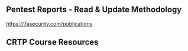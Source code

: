 ## Pentest Reports - Read & Update Methodology

https://7asecurity.com/publications

## CRTP Course Resources

